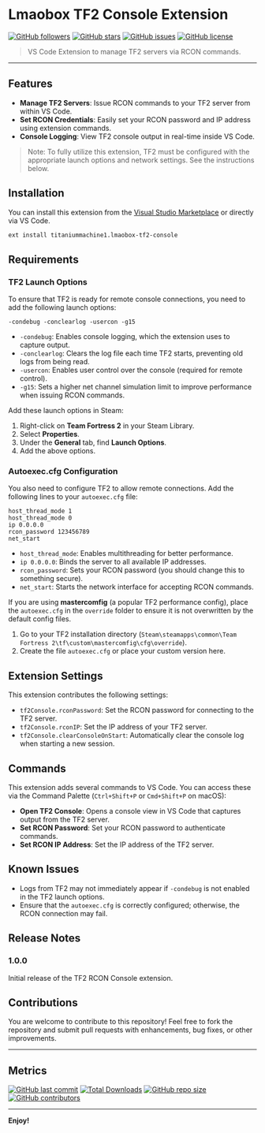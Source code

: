# Lmaobox TF2 Console Extension

[![GitHub followers](https://img.shields.io/github/followers/titaniummachine1?style=social)](https://github.com/titaniummachine1)
[![GitHub stars](https://img.shields.io/github/stars/titaniummachine1/Lmaobox_Console_Debugger?style=social)](https://github.com/titaniummachine1/Lmaobox_Console_Debugger)
[![GitHub issues](https://img.shields.io/github/issues/titaniummachine1/Lmaobox_Console_Debugger)](https://github.com/titaniummachine1/Lmaobox_Console_Debugger/issues)
[![GitHub license](https://img.shields.io/github/license/titaniummachine1/Lmaobox_Console_Debugger)](https://github.com/titaniummachine1/Lmaobox_Console_Debugger/blob/main/LICENSE)

> VS Code Extension to manage TF2 servers via RCON commands.

---

## Features

- **Manage TF2 Servers**: Issue RCON commands to your TF2 server from within VS Code.
- **Set RCON Credentials**: Easily set your RCON password and IP address using extension commands.
- **Console Logging**: View TF2 console output in real-time inside VS Code.

> Note: To fully utilize this extension, TF2 must be configured with the appropriate launch options and network settings. See the instructions below.

## Installation

You can install this extension from the [Visual Studio Marketplace](https://marketplace.visualstudio.com/) or directly via VS Code.

```bash
ext install titaniummachine1.lmaobox-tf2-console
```

## Requirements

### TF2 Launch Options

To ensure that TF2 is ready for remote console connections, you need to add the following launch options:

```
-condebug -conclearlog -usercon -g15
```

- `-condebug`: Enables console logging, which the extension uses to capture output.
- `-conclearlog`: Clears the log file each time TF2 starts, preventing old logs from being read.
- `-usercon`: Enables user control over the console (required for remote control).
- `-g15`: Sets a higher net channel simulation limit to improve performance when issuing RCON commands.

Add these launch options in Steam:
1. Right-click on **Team Fortress 2** in your Steam Library.
2. Select **Properties**.
3. Under the **General** tab, find **Launch Options**.
4. Add the above options.

### Autoexec.cfg Configuration

You also need to configure TF2 to allow remote connections. Add the following lines to your `autoexec.cfg` file:

```
host_thread_mode 1
host_thread_mode 0
ip 0.0.0.0
rcon_password 123456789
net_start
```

- `host_thread_mode`: Enables multithreading for better performance.
- `ip 0.0.0.0`: Binds the server to all available IP addresses.
- `rcon_password`: Sets your RCON password (you should change this to something secure).
- `net_start`: Starts the network interface for accepting RCON commands.

If you are using **mastercomfig** (a popular TF2 performance config), place the `autoexec.cfg` in the `override` folder to ensure it is not overwritten by the default config files.

1. Go to your TF2 installation directory (`Steam\steamapps\common\Team Fortress 2\tf\custom\mastercomfig\cfg\override`).
2. Create the file `autoexec.cfg` or place your custom version here.

## Extension Settings

This extension contributes the following settings:

- `tf2Console.rconPassword`: Set the RCON password for connecting to the TF2 server.
- `tf2Console.rconIP`: Set the IP address of your TF2 server.
- `tf2Console.clearConsoleOnStart`: Automatically clear the console log when starting a new session.

## Commands

This extension adds several commands to VS Code. You can access these via the Command Palette (`Ctrl+Shift+P` or `Cmd+Shift+P` on macOS):

- **Open TF2 Console**: Opens a console view in VS Code that captures output from the TF2 server.
- **Set RCON Password**: Set your RCON password to authenticate commands.
- **Set RCON IP Address**: Set the IP address of the TF2 server.

## Known Issues

- Logs from TF2 may not immediately appear if `-condebug` is not enabled in the TF2 launch options.
- Ensure that the `autoexec.cfg` is correctly configured; otherwise, the RCON connection may fail.

## Release Notes

### 1.0.0

Initial release of the TF2 RCON Console extension.

## Contributions

You are welcome to contribute to this repository! Feel free to fork the repository and submit pull requests with enhancements, bug fixes, or other improvements.

---

## Metrics

[![GitHub last commit](https://img.shields.io/github/last-commit/titaniummachine1/Lmaobox_Console_Debugger)](https://github.com/titaniummachine1/Lmaobox_Console_Debugger/commits/main)
[![Total Downloads](https://img.shields.io/visual-studio-marketplace/d/titaniummachine1.lmaobox-tf2-console)](https://marketplace.visualstudio.com/items?itemName=titaniummachine1.lmaobox-tf2-console)
[![GitHub repo size](https://img.shields.io/github/repo-size/titaniummachine1/Lmaobox_Console_Debugger)](https://github.com/titaniummachine1/Lmaobox_Console_Debugger)
[![GitHub contributors](https://img.shields.io/github/contributors/titaniummachine1/Lmaobox_Console_Debugger)](https://github.com/titaniummachine1/Lmaobox_Console_Debugger/graphs/contributors)

---

**Enjoy!**
